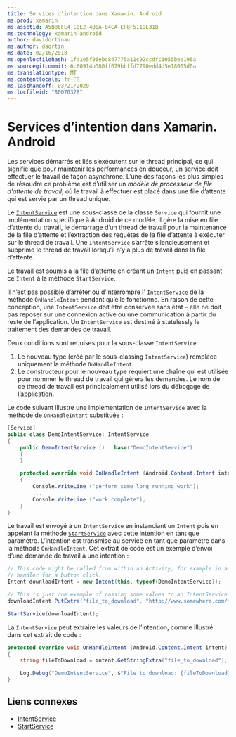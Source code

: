 ```yaml
---
title: Services d’intention dans Xamarin. Android
ms.prod: xamarin
ms.assetid: A5B86FE4-C8E2-4B0A-84CA-EF8F5119E31B
ms.technology: xamarin-android
author: davidortinau
ms.author: daortin
ms.date: 02/16/2018
ms.openlocfilehash: 1fa1e5f06ebc847775a11c92ccdfc1055bee196a
ms.sourcegitcommit: 6c60914b380ff679bbffd7790edd4d5e18005d0a
ms.translationtype: MT
ms.contentlocale: fr-FR
ms.lasthandoff: 03/21/2020
ms.locfileid: "80070328"
---
```

# <a name="intent-services-in-xamarinandroid"></a>Services d’intention dans Xamarin. Android

Les services démarrés et liés s’exécutent sur le thread principal, ce qui signifie que pour maintenir les performances en douceur, un service doit effectuer le travail de façon asynchrone. L’une des façons les plus simples de résoudre ce problème est d’utiliser un _modèle de processeur de file d’attente de travail_, où le travail à effectuer est placé dans une file d’attente qui est servie par un thread unique.

Le [`IntentService`](xref:Android.App.IntentService) est une sous-classe de la classe `Service` qui fournit une implémentation spécifique à Android de ce modèle. Il gère la mise en file d’attente du travail, le démarrage d’un thread de travail pour la maintenance de la file d’attente et l’extraction des requêtes de la file d’attente à exécuter sur le thread de travail. Une `IntentService` s’arrête silencieusement et supprime le thread de travail lorsqu’il n’y a plus de travail dans la file d’attente.

Le travail est soumis à la file d’attente en créant un `Intent` puis en passant ce `Intent` à la méthode `StartService`.

Il n’est pas possible d’arrêter ou d’interrompre l' `IntentService` de la méthode `OnHandleIntent` pendant qu’elle fonctionne. En raison de cette conception, une `IntentService` doit être conservée sans état &ndash; elle ne doit pas reposer sur une connexion active ou une communication à partir du reste de l’application. Un `IntentService` est destiné à statelessly le traitement des demandes de travail.

Deux conditions sont requises pour la sous-classe `IntentService`:

1. Le nouveau type (créé par le sous-classing `IntentService`) remplace uniquement la méthode `OnHandleIntent`.
2. Le constructeur pour le nouveau type requiert une chaîne qui est utilisée pour nommer le thread de travail qui gérera les demandes. Le nom de ce thread de travail est principalement utilisé lors du débogage de l’application.

Le code suivant illustre une implémentation de `IntentService` avec la méthode de `OnHandleIntent` substituée :

```csharp
[Service]
public class DemoIntentService: IntentService
{
    public DemoIntentService () : base("DemoIntentService")
    {
    }

    protected override void OnHandleIntent (Android.Content.Intent intent)
    {
        Console.WriteLine ("perform some long running work");
        ...
        Console.WriteLine ("work complete");
    }
}
```

Le travail est envoyé à un `IntentService` en instanciant un `Intent` puis en appelant la méthode [`StartService`](xref:Android.Content.Context.StartService*) avec cette intention en tant que paramètre. L’intention est transmise au service en tant que paramètre dans la méthode `OnHandleIntent`. Cet extrait de code est un exemple d’envoi d’une demande de travail à une intention : 

```csharp
// This code might be called from within an Activity, for example in an event
// handler for a button click.
Intent downloadIntent = new Intent(this, typeof(DemoIntentService));

// This is just one example of passing some values to an IntentService via the Intent:
downloadIntent.PutExtra("file_to_download", "http://www.somewhere.com/file/to/download.zip");

StartService(downloadIntent);
```

La `IntentService` peut extraire les valeurs de l’intention, comme illustré dans cet extrait de code :  

```csharp
protected override void OnHandleIntent (Android.Content.Intent intent)
{
    string fileToDownload = intent.GetStringExtra("file_to_download");

    Log.Debug("DemoIntentService", $"File to download: {fileToDownload}.");
}
```

## <a name="related-links"></a>Liens connexes

- [IntentService](xref:Android.App.IntentService)
- [StartService](xref:Android.Content.Context.StartService*)
